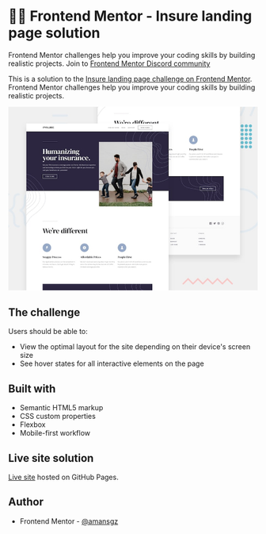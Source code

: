 # 👩‍💻 Frontend Mentor - Insure landing page solution

Frontend Mentor challenges help you improve your coding skills by building realistic projects. 
Join to [Frontend Mentor Discord community](https://discord.gg/UAfh3qzhYb)

This is a solution to the [Insure landing page challenge on Frontend Mentor](https://www.frontendmentor.io/challenges/insure-landing-page-uTU68JV8). Frontend Mentor challenges help you improve your coding skills by building realistic projects. 

![Design preview for the Insure landing page challenge](./images/desktop-preview.jpg)

## The challenge

Users should be able to:

- View the optimal layout for the site depending on their device's screen size
- See hover states for all interactive elements on the page

## Built with

- Semantic HTML5 markup
- CSS custom properties
- Flexbox
- Mobile-first workflow

## Live site solution

[Live site](https://amansgz.github.io/css-insure-landing-page/) hosted on GitHub Pages.

## Author

- Frontend Mentor - [@amansgz](https://www.frontendmentor.io/profile/amansgz)